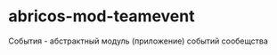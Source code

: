 abricos-mod-teamevent
=====================

События - абстрактный модуль (приложение) событий сообещства
